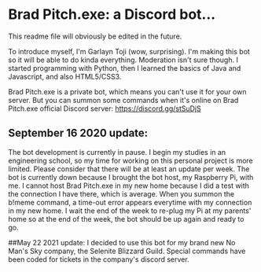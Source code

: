 # Brad Pitch.exe: a Discord bot...
This readme file will obviously be edited in the future.

To introduce myself, I'm Garlayn Toji (wow, surprising). I'm making this bot so it will be able to do kinda everything. Moderation isn't sure though.
I started programming with Python, then I learned the basics of Java and Javascript, and also HTML5/CSS3.

Brad Pitch.exe is a private bot, which means you can't use it for your own server. But you can summon some commands when it's online on Brad Pitch.exe official Discord server: https://discord.gg/stSuDjS

## September 16 2020 update:
The bot development is currently in pause. I begin my studies in an engineering school, so my time for working on this personal project is more limited. Please consider that there will be at least an update per week. The bot is currently down because I brought the bot host, my Raspberry Pi, with me. I cannot host Brad Pitch.exe in my new home because I did a test with the connection I have there, which is average. When you summon the b!meme command, a time-out error appears everytime with my connection in my new home. I wait the end of the week to re-plug my Pi at my parents' home so at the end of the week, the bot should be up again and ready to go.

##May 22 2021 update:
I decided to use this bot for my brand new No Man's Sky company, the Selenite Blizzard Guild. Special commands have been coded for tickets in the company's discord server.
